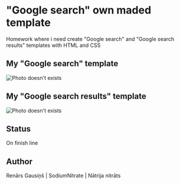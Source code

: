 # "Google search" own maded template
Homework where i need create "Google search" and "Google search results" templates with HTML and CSS

## My "Google search" template
![Photo doesn't exists](https://cdn.discordapp.com/attachments/810209748070694927/810467301744050206/unknown.png)

## My "Google search results" template
![Photo doesn't exists](https://cdn.discordapp.com/attachments/810209748070694927/810467128947507250/unknown.png)

## Status
On finish line

## Author
Renārs Gausiņš | SodiumNitrate | Nātrija nitrāts